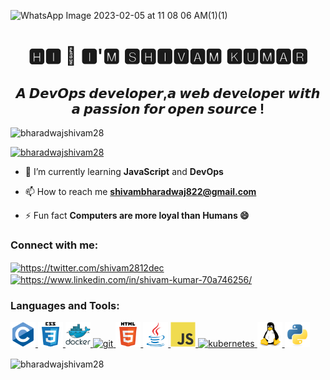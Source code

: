 ![WhatsApp Image 2023-02-05 at 11 08 06 AM(1)(1)](https://user-images.githubusercontent.com/108119109/221290396-c2b19adf-a4b1-4d51-8106-e7bbf98ed54d.png)


<h1 align="center">🅷🅸 👋 🅸'🅼  🆂🅷🅸🆅🅰🅼 🅺🆄🅼🅰🆁</h1>
<h2 align="center">𝘼 𝘿𝙚𝙫𝙊𝙥𝙨 𝙙𝙚𝙫𝙚𝙡𝙤𝙥𝙚𝙧,𝙖 𝙬𝙚𝙗 𝙙𝙚𝙫e𝙡𝙤𝙥𝙚r 𝙬𝙞𝙩𝙝 𝙖 𝙥𝙖𝙨𝙨𝙞𝙤𝙣 𝙛𝙤𝙧 𝙤𝙥𝙚𝙣 𝙨𝙤𝙪𝙧𝙘𝙚 !</h2>

<p align="left"> <img src="https://komarev.com/ghpvc/?username=bharadwajshivam28&label=Profile%20views&color=0e75b6&style=flat" alt="bharadwajshivam28" /> </p>

<p align="left"> <a href="https://github.com/ryo-ma/github-profile-trophy"><img src="https://github-profile-trophy.vercel.app/?username=bharadwajshivam28" alt="bharadwajshivam28" /></a> </p>

<p align="left"> <a href="https://encrypted-tbn0.gstatic.com/images?q=tbn:ANd9GcRHwXwNUS-vv4eCIIM6_7faAs4-iC7B-DoUOzWtmuivk8-M-03oAQY1KgeWq0Gk5QNIkX4&usqp=CAU" alt="https://twitter.com/shivam2812dec" /></a> </p>


- 🌱 I’m currently learning **JavaScript** and  **DevOps**

- 📫 How to reach me **shivambharadwaj822@gmail.com**

- ⚡ Fun fact **Computers are more loyal than Humans 😄️**

<h3 align="left">Connect with me:</h3>
<p align="left">
<a href="https://twitter.com/https://twitter.com/shivam2812dec" target="blank"><img align="center" src="https://raw.githubusercontent.com/rahuldkjain/github-profile-readme-generator/master/src/images/icons/Social/twitter.svg" alt="https://twitter.com/shivam2812dec" height="30" width="40" /></a>
<a href="https://linkedin.com/in/https://www.linkedin.com/in/shivam-kumar-70a746256/" target="blank"><img align="center" src="https://raw.githubusercontent.com/rahuldkjain/github-profile-readme-generator/master/src/images/icons/Social/linked-in-alt.svg" alt="https://www.linkedin.com/in/shivam-kumar-70a746256/" height="30" width="40" /></a>
</p>

<h3 align="left">Languages and Tools:</h3>
<p align="left"> <a href="https://www.cprogramming.com/" target="_blank" rel="noreferrer"> <img src="https://raw.githubusercontent.com/devicons/devicon/master/icons/c/c-original.svg" alt="c" width="40" height="40"/> </a> <a href="https://www.w3schools.com/css/" target="_blank" rel="noreferrer"> <img src="https://raw.githubusercontent.com/devicons/devicon/master/icons/css3/css3-original-wordmark.svg" alt="css3" width="40" height="40"/> </a> <a href="https://www.docker.com/" target="_blank" rel="noreferrer"> <img src="https://raw.githubusercontent.com/devicons/devicon/master/icons/docker/docker-original-wordmark.svg" alt="docker" width="40" height="40"/> </a> <a href="https://git-scm.com/" target="_blank" rel="noreferrer"> <img src="https://www.vectorlogo.zone/logos/git-scm/git-scm-icon.svg" alt="git" width="40" height="40"/> </a> <a href="https://www.w3.org/html/" target="_blank" rel="noreferrer"> <img src="https://raw.githubusercontent.com/devicons/devicon/master/icons/html5/html5-original-wordmark.svg" alt="html5" width="40" height="40"/> </a> <a href="https://www.java.com" target="_blank" rel="noreferrer"> <img src="https://raw.githubusercontent.com/devicons/devicon/master/icons/java/java-original.svg" alt="java" width="40" height="40"/> </a> <a href="https://developer.mozilla.org/en-US/docs/Web/JavaScript" target="_blank" rel="noreferrer"> <img src="https://raw.githubusercontent.com/devicons/devicon/master/icons/javascript/javascript-original.svg" alt="javascript" width="40" height="40"/> </a> <a href="https://kubernetes.io" target="_blank" rel="noreferrer"> <img src="https://www.vectorlogo.zone/logos/kubernetes/kubernetes-icon.svg" alt="kubernetes" width="40" height="40"/> </a> <a href="https://www.linux.org/" target="_blank" rel="noreferrer"> <img src="https://raw.githubusercontent.com/devicons/devicon/master/icons/linux/linux-original.svg" alt="linux" width="40" height="40"/> </a> <a href="https://www.python.org" target="_blank" rel="noreferrer"> <img src="https://raw.githubusercontent.com/devicons/devicon/master/icons/python/python-original.svg" alt="python" width="40" height="40"/> </a> </p>


<p><img align="center" src="https://github-readme-streak-stats.herokuapp.com/?user=bharadwajshivam28&" alt="bharadwajshivam28" /></p>
